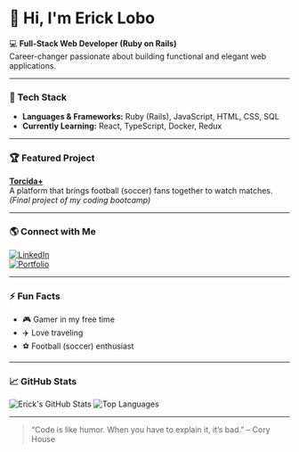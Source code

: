 # 👋 Hi, I'm Erick Lobo

💻 **Full-Stack Web Developer (Ruby on Rails)**  
Career-changer passionate about building functional and elegant web applications.

---

### 🚀 Tech Stack
- **Languages & Frameworks:** Ruby (Rails), JavaScript, HTML, CSS, SQL  
- **Currently Learning:** React, TypeScript, Docker, Redux

---

### 🏆 Featured Project
**[Torcida+](https://github.com/YOUR_USERNAME/torcida_mais)**  
A platform that brings football (soccer) fans together to watch matches.  
*(Final project of my coding bootcamp)*

---

### 🌎 Connect with Me
[![LinkedIn](https://img.shields.io/badge/LinkedIn-Erick%20Lobo-blue?style=flat-square&logo=linkedin)](YOUR_LINKEDIN_URL)  
[![Portfolio](https://img.shields.io/badge/Portfolio-Website-000?style=flat-square&logo=About.me)](YOUR_PORTFOLIO_URL)

---

### ⚡ Fun Facts
- 🎮 Gamer in my free time  
- ✈️ Love traveling  
- ⚽ Football (soccer) enthusiast

---

### 📈 GitHub Stats
![Erick's GitHub Stats](https://github-readme-stats.vercel.app/api?username=YOUR_USERNAME&show_icons=true&theme=transparent)
![Top Languages](https://github-readme-stats.vercel.app/api/top-langs/?username=YOUR_USERNAME&layout=compact&theme=transparent)

---

> “Code is like humor. When you have to explain it, it’s bad.” – Cory House
